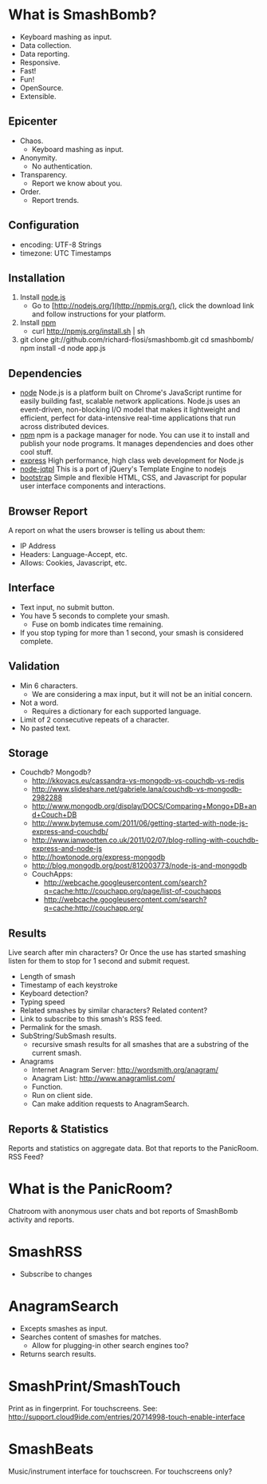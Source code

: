 What is SmashBomb?
==================

* Keyboard mashing as input.
* Data collection.
* Data reporting.
* Responsive.
* Fast!
* Fun!
* OpenSource.
* Extensible.

Epicenter
---------

* Chaos.
    * Keyboard mashing as input.
* Anonymity.
    * No authentication.
* Transparency.
    * Report we know about you.
* Order.
    * Report trends.

Configuration
-------------

* encoding: UTF-8 Strings
* timezone: UTC Timestamps

Installation
------------

1. Install [node.js](http://nodejs.org/)
   * Go to [http://nodejs.org/](http://npmjs.org/), click the download link and follow instructions for your platform.
1. Install [npm](http://npmjs.org/)
   * curl http://npmjs.org/install.sh | sh
1. git clone git://github.com/richard-flosi/smashbomb.git
   cd smashbomb/
   npm install -d
   node app.js

Dependencies
------------

* [node](https://github.com/joyent/node)
   Node.js is a platform built on Chrome's JavaScript runtime for easily building fast, 
   scalable network applications. Node.js uses an event-driven, non-blocking I/O model that makes it 
   lightweight and efficient, perfect for data-intensive real-time applications that run across 
   distributed devices.
* [npm](https://github.com/isaacs/npm)
   npm is a package manager for node. You can use it to install and publish your node programs.
   It manages dependencies and does other cool stuff.
* [express](https://github.com/visionmedia/express)
   High performance, high class web development for Node.js
* [node-jqtpl](https://github.com/kof/node-jqtpl)
   This is a port of jQuery's Template Engine to nodejs
* [bootstrap](https://github.com/twitter/bootstrap/)
   Simple and flexible HTML, CSS, and Javascript for popular user interface components and interactions.

Browser Report
--------------
A report on what the users browser is telling us about them:

* IP Address
* Headers: Language-Accept, etc.
* Allows: Cookies, Javascript, etc.

Interface
---------

* Text input, no submit button.
* You have 5 seconds to complete your smash.
    * Fuse on bomb indicates time remaining.
* If you stop typing for more than 1 second, your smash is considered complete.

Validation
----------

* Min 6 characters.
    * We are considering a max input, but it will not be an initial concern.
* Not a word.
    * Requires a dictionary for each supported language.
* Limit of 2 consecutive repeats of a character.
* No pasted text.

Storage
-------

* Couchdb? Mongodb?
    * http://kkovacs.eu/cassandra-vs-mongodb-vs-couchdb-vs-redis
    * http://www.slideshare.net/gabriele.lana/couchdb-vs-mongodb-2982288
    * http://www.mongodb.org/display/DOCS/Comparing+Mongo+DB+and+Couch+DB
    * http://www.bytemuse.com/2011/06/getting-started-with-node-js-express-and-couchdb/
    * http://www.ianwootten.co.uk/2011/02/07/blog-rolling-with-couchdb-express-and-node-js
    * http://howtonode.org/express-mongodb
    * http://blog.mongodb.org/post/812003773/node-js-and-mongodb
    * CouchApps:
        * http://webcache.googleusercontent.com/search?q=cache:http://couchapp.org/page/list-of-couchapps
        * http://webcache.googleusercontent.com/search?q=cache:http://couchapp.org/

Results
-------
Live search after min characters? Or
Once the use has started smashing listen for them to stop for 1 second and submit request.

* Length of smash
* Timestamp of each keystroke
* Keyboard detection?
* Typing speed
* Related smashes by similar characters? Related content?
* Link to subscribe to this smash's RSS feed.
* Permalink for the smash.
* SubString/SubSmash results.
    * recursive smash results for all smashes that are a 
        substring of the current smash.
* Anagrams
    * Internet Anagram Server: http://wordsmith.org/anagram/
    * Anagram List: http://www.anagramlist.com/
    * Function.
    * Run on client side.
    * Can make addition requests to AnagramSearch.


Reports & Statistics
--------------------
Reports and statistics on aggregate data.
Bot that reports to the PanicRoom.
RSS Feed?

What is the PanicRoom?
======================
Chatroom with anonymous user chats and bot reports of 
SmashBomb activity and reports.

SmashRSS
========

* Subscribe to changes


AnagramSearch
=============

* Excepts smashes as input.
* Searches content of smashes for matches.
    * Allow for plugging-in other search engines too?
* Returns search results.


SmashPrint/SmashTouch
=====================
Print as in fingerprint.
For touchscreens.
See: http://support.cloud9ide.com/entries/20714998-touch-enable-interface

SmashBeats
==========
Music/instrument interface for touchscreen.
For touchscreens only?


